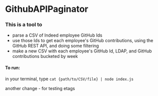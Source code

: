 # GithubAPIPaginator

### This is a tool to
- parse a CSV of Indeed employee GitHub Ids
- use those Ids to get each employee's GitHub contributions, using the GitHub REST API, and doing some filtering
- make a new CSV with each employee's GitHub Id, LDAP, and GitHub contributions bucketed by week  

#### To run:

in your terminal, type `cat {path/to/CSV/file} | node index.js`

another change - for testing etags